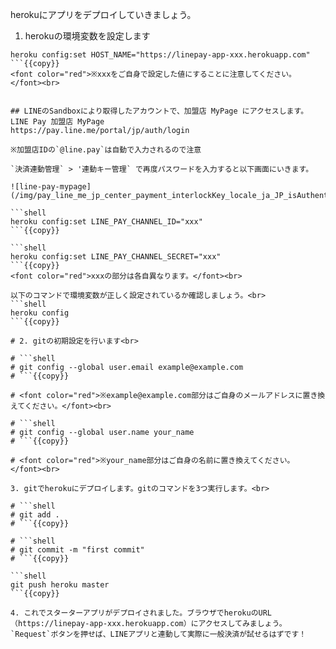herokuにアプリをデプロイしていきましょう。

1. herokuの環境変数を設定します<br>
```shell
heroku config:set HOST_NAME="https://linepay-app-xxx.herokuapp.com"
```{{copy}}
<font color="red">※xxxをご自身で設定した値にすることに注意してください。</font><br>


## LINEのSandboxにより取得したアカウントで、加盟店 MyPage にアクセスします。
LINE Pay 加盟店 MyPage
https://pay.line.me/portal/jp/auth/login

※加盟店IDの`@line.pay`は自動で入力されるので注意

`決済連動管理` > '連動キー管理` で再度パスワードを入力すると以下画面にいきます。

![line-pay-mypage](/img/pay_line_me_jp_center_payment_interlockKey_locale_ja_JP_isAuthenticated_true_csrfToken.png)

```shell
heroku config:set LINE_PAY_CHANNEL_ID="xxx"
```{{copy}}

```shell
heroku config:set LINE_PAY_CHANNEL_SECRET="xxx"
```{{copy}}
<font color="red">xxxの部分は各自異なります。</font><br>

以下のコマンドで環境変数が正しく設定されているか確認しましょう。<br>
```shell
heroku config
```{{copy}}

# 2. gitの初期設定を行います<br>

# ```shell
# git config --global user.email example@example.com
# ```{{copy}}

# <font color="red">※example@example.com部分はご自身のメールアドレスに置き換えてください。</font><br>

# ```shell
# git config --global user.name your_name
# ```{{copy}}

# <font color="red">※your_name部分はご自身の名前に置き換えてください。</font><br>

3. gitでherokuにデプロイします。gitのコマンドを3つ実行します。<br>

# ```shell
# git add .
# ```{{copy}}

# ```shell
# git commit -m "first commit"
# ```{{copy}}

```shell
git push heroku master
```{{copy}}

4. これでスターターアプリがデプロイされました。ブラウザでherokuのURL（https://linepay-app-xxx.herokuapp.com）にアクセスしてみましょう。`Request`ボタンを押せば、LINEアプリと連動して実際に一般決済が試せるはずです！
